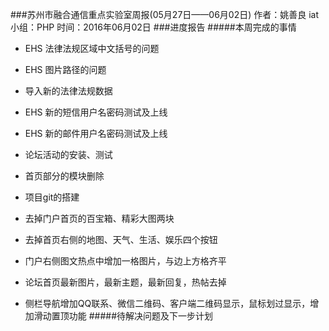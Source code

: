 ###苏州市融合通信重点实验室周报(05月27日——06月02日)
	作者：姚善良 iat                   小组：PHP                        时间：2016年06月02日
###进度报告
#####本周完成的事情

* EHS 法律法规区域中文括号的问题
* EHS 图片路径的问题
* 导入新的法律法规数据
* EHS 新的短信用户名密码测试及上线
* EHS 新的邮件用户名密码测试及上线

* 论坛活动的安装、测试
* 首页部分的模块删除
* 项目git的搭建
* 去掉门户首页的百宝箱、精彩大图两块
* 去掉首页右侧的地图、天气、生活、娱乐四个按钮
* 门户右侧图文热点中增加一格图片，与边上方格齐平
* 论坛首页最新图片，最新主题，最新回复，热帖去掉
* 侧栏导航增加QQ联系、微信二维码、客户端二维码显示，鼠标划过显示，增加滑动置顶功能
#####待解决问题及下一步计划

